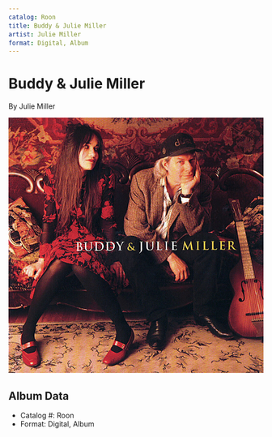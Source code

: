 ```yaml
---
catalog: Roon
title: Buddy & Julie Miller
artist: Julie Miller
format: Digital, Album
---
```


# Buddy & Julie Miller

By Julie Miller

![](../../assets/albumcovers/Julie_Miller-Buddy_and_Julie_Miller.png)

## Album Data

- Catalog #: Roon
- Format: Digital, Album

